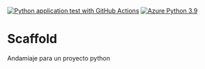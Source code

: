 [![Python application test with GitHub Actions](https://github.com/albamtez/Scaffold/actions/workflows/main.yml/badge.svg)](https://github.com/albamtez/Scaffold/actions/workflows/main.yml)
[![Azure Python 3.9](https://github.com/albamtez/Scaffold/actions/workflows/azure.yml/badge.svg)](https://github.com/albamtez/Scaffold/actions/workflows/azure.yml)
# Scaffold
Andamiaje para un proyecto python
